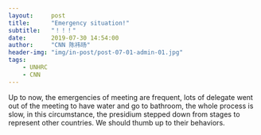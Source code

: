 ```yaml
---
layout:     post
title:      "Emergency situation!"
subtitle:   "！！！"
date:       2019-07-30 14:54:00
author:     "CNN 陈祎旸"
header-img: "img/in-post/post-07-01-admin-01.jpg"
tags:
    - UNHRC
    - CNN
---
```


 Up to now, the emergencies of meeting are frequent, lots of delegate went out of the meeting to have water and go to bathroom, the whole process is slow, in this circumstance, the presidium stepped down from stages to represent other countries. We should thumb up to their behaviors.
